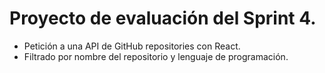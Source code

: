 # Proyecto de evaluación del Sprint 4. 

* Petición a una API de GitHub repositories con React.
* Filtrado por nombre del repositorio y lenguaje de programación.

